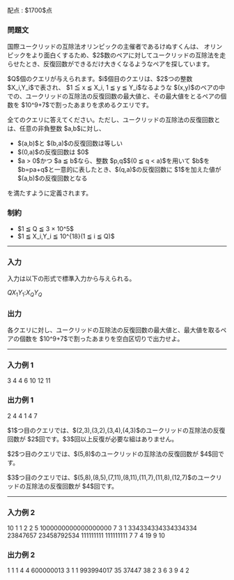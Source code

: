 
<div>

<span>

<span>

<p>
配点 : $1700$点
</p>

<div>

<section>

### **問題文**

<p>
国際ユークリッドの互除法オリンピックの主催者であるけぬすくんは、
オリンピックをより面白くするため、$2$数のペアに対してユークリッドの互除法を走らせたとき、反復回数ができるだけ大きくなるようなペアを探しています。
</p>

<p>
$Q$個のクエリが与えられます。$i$個目のクエリは、$2$つの整数 $X_i,Y_i$で表され、
$1 ≦ x ≦ X_i, 1 ≦ y ≦ Y_i$なるような $(x,y)$のペアの中での、ユークリッドの互除法の反復回数の最大値と、その最大値をとるペアの個数を $10^9+7$で割ったあまりを求めるクエリです。
</p>

<p>
全てのクエリに答えてください。ただし、ユークリッドの互除法の反復回数とは、任意の非負整数 $a,b$に対し、
</p>

<ul>

<li>
$(a,b)$と $(b,a)$の反復回数は等しい
</li>

<li>
$(0,a)$の反復回数は $0$
</li>

<li>
$a > 0$かつ $a ≦ b$なら、整数 $p,q$$(0 ≦ q < a)$を用いて $b$を $b=pa+q$と一意的に表したとき、$(q,a)$の反復回数に $1$を加えた値が $(a,b)$の反復回数となる
</li>

</ul>

<p>
を満たすように定義されます。
</p>

</section>

</div>

<div>

<section>

### **制約**

<ul>

<li>
$1 ≦ Q ≦ 3 × 10^5$
</li>

<li>
$1 ≦ X_i,Y_i ≦ 10^{18}(1 ≦ i ≦ Q)$
</li>

</ul>

</section>

</div>

---

<div>

<div>

<section>

### **入力**

<p>
入力は以下の形式で標準入力から与えられる。
</p>

<div>

$Q$$X_1$$Y_1$$:$$X_Q$$Y_Q$
</div>

</section>

</div>

<div>

<section>

### **出力**

<p>
各クエリに対し、ユークリッドの互除法の反復回数の最大値と、最大値を取るペアの個数を $10^9+7$で割ったあまりを空白区切りで出力せよ。
</p>

</section>

</div>

</div>

---

<div>

<section>

### **入力例 1**

<div>

3
4 4
6 10
12 11

</div>

</section>

</div>

<div>

<section>

### **出力例 1**

<div>

2 4
4 1
4 7

</div>

<p>
$1$つ目のクエリでは、$(2,3),(3,2),(3,4),(4,3)$のユークリッドの互除法の反復回数が $2$回です。$3$回以上反復が必要な組はありません。
</p>

<p>
$2$つ目のクエリでは、$(5,8)$のユークリッドの互除法の反復回数が $4$回です。
</p>

<p>
$3$つ目のクエリでは、$(5,8),(8,5),(7,11),(8,11),(11,7),(11,8),(12,7)$のユークリッドの互除法の反復回数が $4$回です。
</p>

</section>

</div>

---

<div>

<section>

### **入力例 2**

<div>

10
1 1
2 2
5 1000000000000000000
7 3
1 334334334334334334
23847657 23458792534
111111111 111111111
7 7
4 19
9 10

</div>

</section>

</div>

<div>

<section>

### **出力例 2**

<div>

1 1
1 4
4 600000013
3 1
1 993994017
35 37447
38 2
3 6
3 9
4 2

</div>

</section>

</div>

</span>

</span>

</div>
